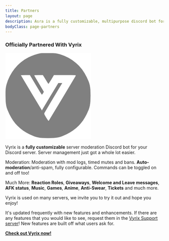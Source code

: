 ```yaml
---
title: Partners
layout: page
description: Asra is a fully customizable, multipurpose discord bot for your Discord server. With a global economy system, custom welcome messages, giveaways, moderation, anti-spam, auto roles, tickets, and much more!
bodyClass: page-partners
---
```


### Officially Partnered With Vyrix

![Vyrix Logo](/images/Vyrix.png)

Vyrix is a **fully customizable** server moderation Discord bot for your Discord server. Server management just got a whole lot easier.

Moderation: Moderation with mod logs, timed mutes and bans. **Auto-moderation**/anti-spam, fully configurable. Commands can be toggled on and off too!

Much More: **Reaction Roles**, **Giveaways**, **Welcome and Leave messages**, **AFK status**, **Music**, **Games**, **Anime**, **Anti-Swear**, **Tickets** and much more.

Vyrix is used on many servers, we invite you to try it out and hope you enjoy!

It's updated frequently with new features and enhancements. If there are any features that you would like to see, request them in the [Vyrix Support server](https://discord.gg/HduzATJU7B)! New features are built off what users ask for.

**[Check out Vyrix now!](https://vyrix-bot.github.io/)**